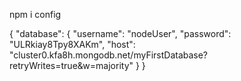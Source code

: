 npm i config

{
    "database": {
        "username": "nodeUser",
        "password": "ULRkiay8Tpy8XAKm",
        "host": "cluster0.kfa8h.mongodb.net/myFirstDatabase?retryWrites=true&w=majority"
    }
}